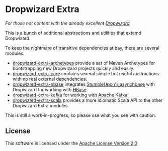 Dropwizard Extra
================

*For those not content with the already excellent [Dropwizard](http://github.com/codahale/dropwizard)*

This is a bunch of additional abstractions and utilities that extemd Dropwizard.

To keep the nightmare of transitive dependencies at bay, there are several 
modules:

  * [dropwizard-extra-archetypes](http://github.com/datasift/dropwizard-extra/tree/develop/dropwizard-extra-archetypes) provide a set of Maven Archetypes for bootstrapping new Dropwizard projects quickly and easily.
  * [dropwizard-extra-core](http://github.com/datasift/dropwizard-extra/tree/develop/dropwizard-extra-common)
  contains several simple but useful abstractions with no real external dependencies.
  * [dropwizard-extra-hbase](http://github.com/datasift/dropwizard-extra/tree/develop/dropwizard-extra-hbase)
  integrates [StumbleUpon's asynchbase](http://github.com/stumbleupon/asynchbase) with Dropwizard for
  working with [HBase](http://hbase.apache.org)
  * [dropwizard-extra-kafka](http://github.com/datasift/dropwizard-extra/tree/develop/dropwizard-extra-kafka) for working with [Apache Kafka](http://incubator.apache.org/kafka).
  * [dropwizard-extra-scala](http://github.com/datasift/dropwizard-extra/tree/develop/dropwizard-extra-scala) 
  provides a more idiomatic Scala API to the other Dropwizard Extra modules.

This is still a work-in-progress, so please use what you see with caution.

License
-------

This software is licensed under the [Apache License Version 2.0](http://www.apache.org/licenses/LICENSE-2.0)

